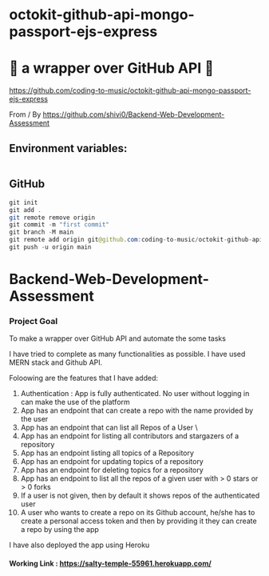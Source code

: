 # octokit-github-api-mongo-passport-ejs-express

# 🚀 a wrapper over GitHub API 🚀

https://github.com/coding-to-music/octokit-github-api-mongo-passport-ejs-express

From / By https://github.com/shivi0/Backend-Web-Development-Assessment

## Environment variables:

```java

```

## GitHub

```java
git init
git add .
git remote remove origin
git commit -m "first commit"
git branch -M main
git remote add origin git@github.com:coding-to-music/octokit-github-api-mongo-passport-ejs-express.git
git push -u origin main
```

# Backend-Web-Development-Assessment

### Project Goal

To make a wrapper over GitHub API and automate the some tasks

I have tried to complete as many functionalities as possible. I have used MERN stack and Github API.

Foloowing are the features that I have added:<br>

1. Authentication : App is fully authenticated. No user without logging in can make the use of the platform
2. App has an endpoint that can create a repo with the name provided by the user
3. App has an endpoint that can list all Repos of a User \
4. App has an endpoint for listing all contributors and stargazers of a repository
5. App has an endpoint listing all topics of a Repository
6. App has an endpoint for updating topics of a repository
7. App has an endpoint for deleting topics for a repository
8. App has an endpoint to list all the repos of a given user with > 0 stars or > 0 forks
9. If a user is not given, then by default it shows repos of the authenticated user
10. A user who wants to create a repo on its Github account, he/she has to create a personal access token and then by providing it they can create a repo by using the app

I have also deployed the app using Heroku <br>

#### Working Link : https://salty-temple-55961.herokuapp.com/
